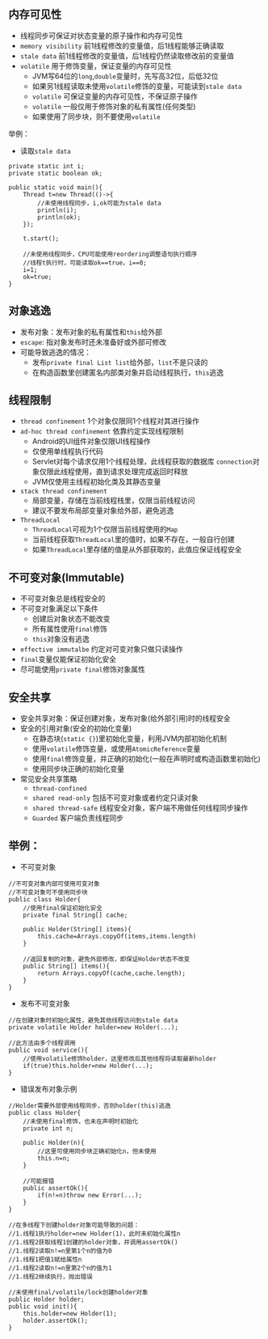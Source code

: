 ## 内存可见性
- 线程同步可保证对状态变量的原子操作和内存可见性
- `memory visibility` 前1线程修改的变量值，后1线程能够正确读取
- `stale data` 前1线程修改的变量值，后1线程仍然读取修改前的变量值
- `volatile` 用于修饰变量，保证变量的内存可见性
    - JVM写64位的`long`,`double`变量时，先写高32位，后低32位
    - 如果另1线程读取未使用`volatile`修饰的变量，可能读到`stale data`
    - `volatile` 可保证变量的内存可见性，不保证原子操作
    - `volatile` 一般仅用于修饰对象的私有属性(任何类型)
    - 如果使用了同步块，则不要使用`volatile`

举例：
- 读取`stale data`
```
private static int i;
private static boolean ok;

public static void main(){
    Thread t=new Thread(()->{
        //未使用线程同步，i,ok可能为stale data
        println(i);
        println(ok);
    });
    
    t.start();
    
    //未使用线程同步，CPU可能使用reordering调整语句执行顺序
    //线程t执行时，可能读取ok==true，i==0;
    i=1;
    ok=true;
}
```

## 对象逃逸
- 发布对象：发布对象的私有属性和`this`给外部
- `escape`: 指对象发布时还未准备好或外部可修改
- 可能导致逃逸的情况：
    - 发布`private final List list`给外部，`list`不是只读的
    - 在构造函数里创建匿名内部类对象并启动线程执行，`this`逃逸

## 线程限制
- `thread confinement` 1个对象仅限同1个线程对其进行操作
- `ad-hoc thread confinement` 依靠约定实现线程限制
    - Android的UI组件对象仅限UI线程操作
    - 仅使用单线程执行代码
    - Servlet对每个请求仅用1个线程处理，此线程获取的数据库
      `connection`对象仅限此线程使用，直到请求处理完成返回时释放
    - JVM仅使用主线程初始化类及其静态变量
- `stack thread confinement`
    - 局部变量，存储在当前线程栈里，仅限当前线程访问
    - 建议不要发布局部变量对象给外部，避免逃逸
- `ThreadLocal`
    - `ThreadLocal`可视为1个仅限当前线程使用的`Map`
    - 当前线程获取`ThreadLocal`里的值时，如果不存在，一般自行创建
    - 如果`ThreadLocal`里存储的值是从外部获取的，此值应保证线程安全

## 不可变对象(Immutable)
- 不可变对象总是线程安全的
- 不可变对象满足以下条件
    - 创建后对象状态不能改变
    - 所有属性使用`final`修饰
    - `this`对象没有逃逸
- `effective immutalbe` 约定对可变对象只做只读操作 
- `final`变量仅能保证初始化安全
- 尽可能使用`private final`修饰对象属性

## 安全共享
- 安全共享对象：保证创建对象，发布对象(给外部引用)时的线程安全
- 安全的引用对象(安全的初始化变量)
    - 在静态块(`static {}`)里初始化变量，利用JVM内部初始化机制
    - 使用`volatile`修饰变量，或使用`AtomicReference`变量
    - 使用`final`修饰变量，并正确的初始化(一般在声明时或构造函数里初始化)
    - 使用同步块正确的初始化变量
- 常见安全共享策略
    -  `thread-confined`    
    -  `shared read-only`   包括不可变对象或者约定只读对象
    -  `shared thread-safe` 线程安全对象，客户端不用做任何线程同步操作
    -  `Guarded`            客户端负责线程同步

## 举例：
- 不可变对象
```
//不可变对象内部可使用可变对象
//不可变对象可不使用同步块
public class Holder{
    //使用final保证初始化安全
    private final String[] cache;
    
    public Holder(String[] items){
        this.cache=Arrays.copyOf(items,items.length)
    }
    
    //返回复制的对象，避免外部修改，即保证Holder状态不改变
    public String[] items(){
        return Arrays.copyOf(cache,cache.length);
    }
}
```

- 发布不可变对象
```
//在创建对象时初始化属性，避免其他线程访问到stale data
private volatile Holder holder=new Holder(...);

//此方法由多个线程调用
public void service(){
    //使用volatile修饰holder，这里修改后其他线程将读取最新holder
    if(true)this.holder=new Holder(...);
}

```

- 错误发布对象示例
```
//Holder需要外部使用线程同步，否则holder(this)逃逸
public class Holder{
    //未使用final修饰，也未在声明时初始化
    private int n;
    
    public Holder(n){
        //这里可使用同步块正确初始化n，但未使用
        this.n=n;
    }
    
    //可能报错
    public assertOk(){
        if(n!=n)throw new Error(...);
    }    
}

//在多线程下创建holder对象可能导致的问题：
//1.线程1执行holder=new Holder(1)，此时未初始化属性n
//1.线程2获取线程1创建的holder对象，并调用assertOk()
//1.线程2读取n!=n里第1个n的值为0
//1.线程1把值1赋给属性n
//1.线程2读取n!=n里第2个n的值为1
//1.线程2继续执行，抛出错误

//未使用final/volatile/lock创建holder对象
public Holder holder;
public void init(){
    this.holder=new Holder(1);
    holder.assertOk();
}

```